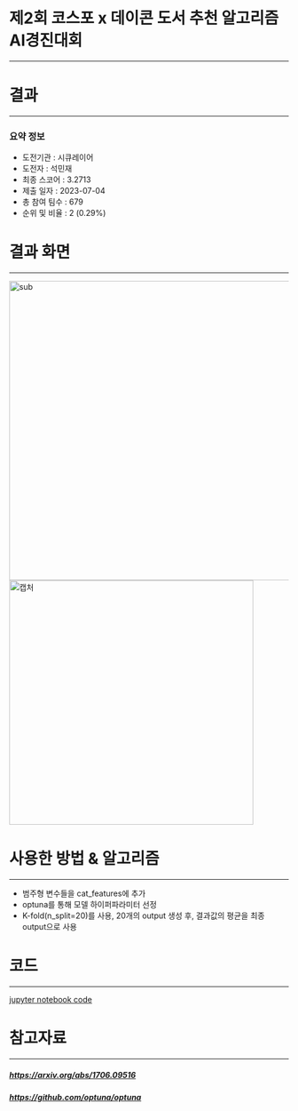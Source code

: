 # 제2회 코스포 x 데이콘 도서 추천 알고리즘 AI경진대회
---
# 결과
---
### 요약 정보
* 도전기관 : 시큐레이어
* 도전자 : 석민재
* 최종 스코어 : 3.2713
* 제출 일자 : 2023-07-04
* 총 참여 팀수 : 679
* 순위 및 비율 : 2 (0.29%)

# 결과 화면
---
<img width="539" alt="sub" src="https://github.com/Jsonseok/SecuLayer/assets/112038669/c72a1614-0006-47a4-9e03-d6eb1495510b">
<img width="440" alt="캡처" src="https://github.com/Jsonseok/SecuLayer/assets/112038669/b9bc5afe-375d-47ed-bd4f-fe2fe65d74c3">

# 사용한 방법 & 알고리즘
---
* 범주형 변수들을 cat_features에 추가
* optuna를 통해 모델 하이퍼파라미터 선정
* K-fold(n_split=20)를 사용, 20개의 output 생성 후, 결과값의 평균을 최종 output으로 사용

# 코드
---
[jupyter notebook code](main.ipynb)

# 참고자료
---
##### https://arxiv.org/abs/1706.09516
##### https://github.com/optuna/optuna
